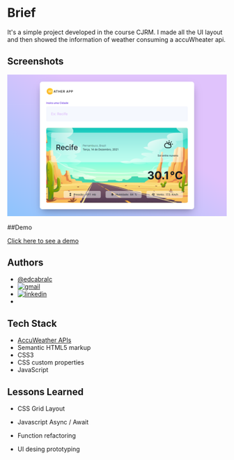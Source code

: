 # Brief 

It's a simple project developed in the course CJRM. I made all the UI layout and then showed the information of weather consuming a accuWheater api.


## Screenshots

![App Screenshot](https://github.com/edcabralc/edcabralc-weather-app-cjrm/blob/main/screenshot.png)

##Demo

[Click here to see a demo](https://edcabralc.github.io/edcabralc-weather-app-cjrm/)


## Authors

- [@edcabralc](https://github.com/edcabralc)
- [![gmail](https://img.shields.io/badge/gmail-cabralnet%40gmail.com-red)](mailto:cabralnet@gmail.com)
- [![linkedin](https://img.shields.io/badge/linkedin-edcabralc-blue)](https://br.linkedin.com/in/edcabralc)
- 

## Tech Stack

- [AccuWeather APIs](https://developer.accuweather.com/)
- Semantic HTML5 markup
- CSS3
- CSS custom properties
- JavaScript



## Lessons Learned

* CSS Grid Layout

* Javascript Async / Await

* Function refactoring

* UI desing prototyping


